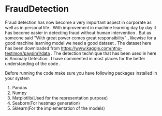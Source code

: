 # FraudDetection
Fraud detection has now become a very important aspect in corporate as well as in personal life . With improvement in machine learning day by day it has become easier in detecting fraud without human intervention . But as someone said "With great power comes great responsibility" , likewise for a good machine learning model we need a good dataset . The dataset here has been downloaded from https://www.kaggle.com/ntnu-testimon/paysim1/data . 
The detection technique that has been used in here is Anomaly Detection .
I have commented in most places for the better understanding of the code .

Before running the code make sure you have following packages installed in your system
 1. Pandas
 2. Numpy
 3. Matplotlib(Used for the representation purpose)
 4. Seaborn(For heatmap generation) 
 5. Sklearn(For the implementation of the models)
 

